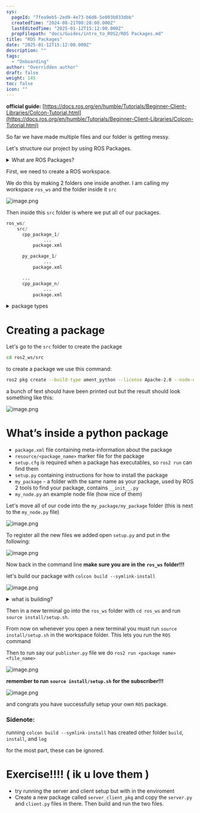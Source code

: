 ```yaml
---
sys:
  pageId: "7fea9eb5-2ed9-4e73-b6d6-5e093b833dbb"
  createdTime: "2024-08-21T00:28:00.000Z"
  lastEditedTime: "2025-01-12T15:12:00.000Z"
  propFilepath: "docs/Guides/intro_to_ROS2/ROS Packages.md"
title: "ROS Packages"
date: "2025-01-12T15:12:00.000Z"
description: ""
tags:
  - "Onboarding"
author: "Overridden author"
draft: false
weight: 145
toc: false
icon: ""
---
```


**official guide:** [https://docs.ros.org/en/humble/Tutorials/Beginner-Client-Libraries/Colcon-Tutorial.html](https://docs.ros.org/en/humble/Tutorials/Beginner-Client-Libraries/Colcon-Tutorial.html)

So far we have made multiple files and our folder is getting messy.

Let's structure our project by using ROS Packages.

<details>

<summary>What are ROS Packages?</summary>

ROS Packages are, as the name implies, packages of code that are highly sharable between ROS developers.

They consist of a folder, `package.xml` file, and source code

```python
      cpp_package_1/
		      ... imagine much code files here ..
          package.xml
```

</details>

First, we need to create a ROS workspace.

We do this by making 2 folders one inside another. I am calling my workspace `ros_ws` and the folder inside it `src`

![image.png](https://prod-files-secure.s3.us-west-2.amazonaws.com/d518164a-d88e-44d1-a4ee-3adb3bd8bce0/70706947-fd18-4537-a67b-e12946812d31/image.png?X-Amz-Algorithm=AWS4-HMAC-SHA256&X-Amz-Content-Sha256=UNSIGNED-PAYLOAD&X-Amz-Credential=ASIAZI2LB466V44NL7NP%2F20250404%2Fus-west-2%2Fs3%2Faws4_request&X-Amz-Date=20250404T100853Z&X-Amz-Expires=3600&X-Amz-Security-Token=IQoJb3JpZ2luX2VjEJr%2F%2F%2F%2F%2F%2F%2F%2F%2F%2FwEaCXVzLXdlc3QtMiJIMEYCIQDABxAoS9lUYgF72h9bNiKKzo4PdM0gcYGx%2FIY7NoW7uwIhAIVejHWWTQb%2Ft7icFxa4dScF9TyBW4mbetP1QVRer%2Be1Kv8DCBIQABoMNjM3NDIzMTgzODA1IgwB7gdympb%2F48%2BOlRUq3AMX9%2FGZ7aR8ZVPNPRBwG2ltm1hj15GaqPfF1h%2BpCWff3CnDiUpuYBwzoSWMcaT3Pmmydiy8bzgekyB%2FMRUbpT3dlNbJ7CEe%2BvTbS5%2BjvE8fTCu%2FQjcUPQTKLGK2BPqQSW31%2B27q8a0XabwDbHavfws3ZLBSN9r2qMa%2BxDQ5aKFXgwdKn0%2FkLDZypf1dXSClH7FPgrRyEdpAioep5aUwpHnZymF13Y94i%2B8jXhfzMyXQFJ9EY0UMY29uincSuxt7Ip24fdIx8whY3WqXCSdbtJ78PjnxjZWdZCnSjbhRaow9qfmQQ8IUoJbeik%2B%2B7PpRggcyyP9BIivRx1rSK4y1INdWpD37tmlR6sFsvDHn0yOF2OJsm5dnNb5VHTzid1FFqh60Wmj87zhlLiJuqL93Ndjg1OemDPdRt7k4MZbybftF5eeQ7VhoHZJ%2FqKewNYvci3XRsB50ax7q9H2i7S09TkrVQ5TeYME3ASn8YczCef4wE7JGj7MrRmQED%2Be6h4QLljwxCkmd9isw3Bxm2%2B4qYCOEKyFImoNyvsM3M0bKvFH2VhTtAm6jYx6igfLwPRyXK2rJnza944Pb041xWDmdzXFNMsgQmTJfmW1yik4f00Jmo1m08bbaImIlLdYI1jD8yL6%2FBjqkAeUvWuiIcNVTXQBVPgELk1N7nTh01Z16TiY8nbhzJFKArsf%2F35%2BBmk4MfVHH41HY8eT46RcLvwwEoR0MVmV2RScJh7E7D67s8Wdlx%2FWbYC8RFOlO8JH0wswxIo%2FxmyU%2BkwJHuGHQ0fhPmtiNIbwkMJS1GcIpJDuzvnbKR0txuhf2%2BzNd9471LFX0zsiIZ1cpmax%2BHJuj3uvE2ZBTcRQb8USqyetr&X-Amz-Signature=1817e7f3d07f61213c44a5ac86bf91bc689fe17c0dd8c4025b4f217e645c53b0&X-Amz-SignedHeaders=host&x-id=GetObject)

Then inside this `src` folder is where we put all of our packages.

```python
ros_ws/
    src/
      cpp_package_1/
		      ...
          package.xml

      py_package_1/
		      ...
          package.xml

      ...
      cpp_package_n/
		      ...
          package.xml

```

<details>

<summary>package types</summary>

packages can be either `C++` or python.

the intern file structure is different for each but for this guide we will stick to creating python packages

</details>

# Creating a package

Let's go to the `src` folder to create the package

```bash
cd ros2_ws/src
```

to create a package we use this command:

```bash
ros2 pkg create --build-type ament_python --license Apache-2.0 --node-name my_node my_package
```

a bunch of text should have been printed out but the result should look something like this:

![image.png](https://prod-files-secure.s3.us-west-2.amazonaws.com/d518164a-d88e-44d1-a4ee-3adb3bd8bce0/e6cf1e3f-8512-4a3e-b131-079f800bf3e8/image.png?X-Amz-Algorithm=AWS4-HMAC-SHA256&X-Amz-Content-Sha256=UNSIGNED-PAYLOAD&X-Amz-Credential=ASIAZI2LB466V44NL7NP%2F20250404%2Fus-west-2%2Fs3%2Faws4_request&X-Amz-Date=20250404T100853Z&X-Amz-Expires=3600&X-Amz-Security-Token=IQoJb3JpZ2luX2VjEJr%2F%2F%2F%2F%2F%2F%2F%2F%2F%2FwEaCXVzLXdlc3QtMiJIMEYCIQDABxAoS9lUYgF72h9bNiKKzo4PdM0gcYGx%2FIY7NoW7uwIhAIVejHWWTQb%2Ft7icFxa4dScF9TyBW4mbetP1QVRer%2Be1Kv8DCBIQABoMNjM3NDIzMTgzODA1IgwB7gdympb%2F48%2BOlRUq3AMX9%2FGZ7aR8ZVPNPRBwG2ltm1hj15GaqPfF1h%2BpCWff3CnDiUpuYBwzoSWMcaT3Pmmydiy8bzgekyB%2FMRUbpT3dlNbJ7CEe%2BvTbS5%2BjvE8fTCu%2FQjcUPQTKLGK2BPqQSW31%2B27q8a0XabwDbHavfws3ZLBSN9r2qMa%2BxDQ5aKFXgwdKn0%2FkLDZypf1dXSClH7FPgrRyEdpAioep5aUwpHnZymF13Y94i%2B8jXhfzMyXQFJ9EY0UMY29uincSuxt7Ip24fdIx8whY3WqXCSdbtJ78PjnxjZWdZCnSjbhRaow9qfmQQ8IUoJbeik%2B%2B7PpRggcyyP9BIivRx1rSK4y1INdWpD37tmlR6sFsvDHn0yOF2OJsm5dnNb5VHTzid1FFqh60Wmj87zhlLiJuqL93Ndjg1OemDPdRt7k4MZbybftF5eeQ7VhoHZJ%2FqKewNYvci3XRsB50ax7q9H2i7S09TkrVQ5TeYME3ASn8YczCef4wE7JGj7MrRmQED%2Be6h4QLljwxCkmd9isw3Bxm2%2B4qYCOEKyFImoNyvsM3M0bKvFH2VhTtAm6jYx6igfLwPRyXK2rJnza944Pb041xWDmdzXFNMsgQmTJfmW1yik4f00Jmo1m08bbaImIlLdYI1jD8yL6%2FBjqkAeUvWuiIcNVTXQBVPgELk1N7nTh01Z16TiY8nbhzJFKArsf%2F35%2BBmk4MfVHH41HY8eT46RcLvwwEoR0MVmV2RScJh7E7D67s8Wdlx%2FWbYC8RFOlO8JH0wswxIo%2FxmyU%2BkwJHuGHQ0fhPmtiNIbwkMJS1GcIpJDuzvnbKR0txuhf2%2BzNd9471LFX0zsiIZ1cpmax%2BHJuj3uvE2ZBTcRQb8USqyetr&X-Amz-Signature=ae7080da522060c00022c6358610e15a58b409be9b6c84a9a4f9840fba536035&X-Amz-SignedHeaders=host&x-id=GetObject)

# What’s inside a python package

- `package.xml` file containing meta-information about the package
- `resource/<package_name>` marker file for the package
- `setup.cfg` is required when a package has executables, so `ros2 run` can find them
- `setup.py` containing instructions for how to install the package
- `my_package` - a folder with the same name as your package, used by ROS 2 tools to find your package, contains `__init__.py`
- `my_node.py` an example node file (how nice of them)

Let's move all of our code into the `my_package/my_package` folder (this is next to the `my_node.py` file)

![image.png](https://prod-files-secure.s3.us-west-2.amazonaws.com/d518164a-d88e-44d1-a4ee-3adb3bd8bce0/9ce58f11-0da9-4d3e-b86d-506a9685d378/image.png?X-Amz-Algorithm=AWS4-HMAC-SHA256&X-Amz-Content-Sha256=UNSIGNED-PAYLOAD&X-Amz-Credential=ASIAZI2LB466V44NL7NP%2F20250404%2Fus-west-2%2Fs3%2Faws4_request&X-Amz-Date=20250404T100853Z&X-Amz-Expires=3600&X-Amz-Security-Token=IQoJb3JpZ2luX2VjEJr%2F%2F%2F%2F%2F%2F%2F%2F%2F%2FwEaCXVzLXdlc3QtMiJIMEYCIQDABxAoS9lUYgF72h9bNiKKzo4PdM0gcYGx%2FIY7NoW7uwIhAIVejHWWTQb%2Ft7icFxa4dScF9TyBW4mbetP1QVRer%2Be1Kv8DCBIQABoMNjM3NDIzMTgzODA1IgwB7gdympb%2F48%2BOlRUq3AMX9%2FGZ7aR8ZVPNPRBwG2ltm1hj15GaqPfF1h%2BpCWff3CnDiUpuYBwzoSWMcaT3Pmmydiy8bzgekyB%2FMRUbpT3dlNbJ7CEe%2BvTbS5%2BjvE8fTCu%2FQjcUPQTKLGK2BPqQSW31%2B27q8a0XabwDbHavfws3ZLBSN9r2qMa%2BxDQ5aKFXgwdKn0%2FkLDZypf1dXSClH7FPgrRyEdpAioep5aUwpHnZymF13Y94i%2B8jXhfzMyXQFJ9EY0UMY29uincSuxt7Ip24fdIx8whY3WqXCSdbtJ78PjnxjZWdZCnSjbhRaow9qfmQQ8IUoJbeik%2B%2B7PpRggcyyP9BIivRx1rSK4y1INdWpD37tmlR6sFsvDHn0yOF2OJsm5dnNb5VHTzid1FFqh60Wmj87zhlLiJuqL93Ndjg1OemDPdRt7k4MZbybftF5eeQ7VhoHZJ%2FqKewNYvci3XRsB50ax7q9H2i7S09TkrVQ5TeYME3ASn8YczCef4wE7JGj7MrRmQED%2Be6h4QLljwxCkmd9isw3Bxm2%2B4qYCOEKyFImoNyvsM3M0bKvFH2VhTtAm6jYx6igfLwPRyXK2rJnza944Pb041xWDmdzXFNMsgQmTJfmW1yik4f00Jmo1m08bbaImIlLdYI1jD8yL6%2FBjqkAeUvWuiIcNVTXQBVPgELk1N7nTh01Z16TiY8nbhzJFKArsf%2F35%2BBmk4MfVHH41HY8eT46RcLvwwEoR0MVmV2RScJh7E7D67s8Wdlx%2FWbYC8RFOlO8JH0wswxIo%2FxmyU%2BkwJHuGHQ0fhPmtiNIbwkMJS1GcIpJDuzvnbKR0txuhf2%2BzNd9471LFX0zsiIZ1cpmax%2BHJuj3uvE2ZBTcRQb8USqyetr&X-Amz-Signature=55dbb001fbf11778594c5a7f366bc83145becc1e0ed4eaae4d658cbe017e4e55&X-Amz-SignedHeaders=host&x-id=GetObject)

To register all the new files we added open `setup.py` and put in the following:

![image.png](https://prod-files-secure.s3.us-west-2.amazonaws.com/d518164a-d88e-44d1-a4ee-3adb3bd8bce0/1cd7c262-4cae-4496-9d75-c178537d24a2/image.png?X-Amz-Algorithm=AWS4-HMAC-SHA256&X-Amz-Content-Sha256=UNSIGNED-PAYLOAD&X-Amz-Credential=ASIAZI2LB466V44NL7NP%2F20250404%2Fus-west-2%2Fs3%2Faws4_request&X-Amz-Date=20250404T100853Z&X-Amz-Expires=3600&X-Amz-Security-Token=IQoJb3JpZ2luX2VjEJr%2F%2F%2F%2F%2F%2F%2F%2F%2F%2FwEaCXVzLXdlc3QtMiJIMEYCIQDABxAoS9lUYgF72h9bNiKKzo4PdM0gcYGx%2FIY7NoW7uwIhAIVejHWWTQb%2Ft7icFxa4dScF9TyBW4mbetP1QVRer%2Be1Kv8DCBIQABoMNjM3NDIzMTgzODA1IgwB7gdympb%2F48%2BOlRUq3AMX9%2FGZ7aR8ZVPNPRBwG2ltm1hj15GaqPfF1h%2BpCWff3CnDiUpuYBwzoSWMcaT3Pmmydiy8bzgekyB%2FMRUbpT3dlNbJ7CEe%2BvTbS5%2BjvE8fTCu%2FQjcUPQTKLGK2BPqQSW31%2B27q8a0XabwDbHavfws3ZLBSN9r2qMa%2BxDQ5aKFXgwdKn0%2FkLDZypf1dXSClH7FPgrRyEdpAioep5aUwpHnZymF13Y94i%2B8jXhfzMyXQFJ9EY0UMY29uincSuxt7Ip24fdIx8whY3WqXCSdbtJ78PjnxjZWdZCnSjbhRaow9qfmQQ8IUoJbeik%2B%2B7PpRggcyyP9BIivRx1rSK4y1INdWpD37tmlR6sFsvDHn0yOF2OJsm5dnNb5VHTzid1FFqh60Wmj87zhlLiJuqL93Ndjg1OemDPdRt7k4MZbybftF5eeQ7VhoHZJ%2FqKewNYvci3XRsB50ax7q9H2i7S09TkrVQ5TeYME3ASn8YczCef4wE7JGj7MrRmQED%2Be6h4QLljwxCkmd9isw3Bxm2%2B4qYCOEKyFImoNyvsM3M0bKvFH2VhTtAm6jYx6igfLwPRyXK2rJnza944Pb041xWDmdzXFNMsgQmTJfmW1yik4f00Jmo1m08bbaImIlLdYI1jD8yL6%2FBjqkAeUvWuiIcNVTXQBVPgELk1N7nTh01Z16TiY8nbhzJFKArsf%2F35%2BBmk4MfVHH41HY8eT46RcLvwwEoR0MVmV2RScJh7E7D67s8Wdlx%2FWbYC8RFOlO8JH0wswxIo%2FxmyU%2BkwJHuGHQ0fhPmtiNIbwkMJS1GcIpJDuzvnbKR0txuhf2%2BzNd9471LFX0zsiIZ1cpmax%2BHJuj3uvE2ZBTcRQb8USqyetr&X-Amz-Signature=507e695ba67e8b5222cd38c207c8e881f88352cbde752478efec163ffd7a20cd&X-Amz-SignedHeaders=host&x-id=GetObject)

Now back in the command line **make sure you are in the** **`ros_ws`** **folder!!!**

let's build our package with `colcon build --symlink-install`

![image.png](https://prod-files-secure.s3.us-west-2.amazonaws.com/d518164a-d88e-44d1-a4ee-3adb3bd8bce0/2f2a0d27-b173-48fd-b189-5f5c0ce65619/image.png?X-Amz-Algorithm=AWS4-HMAC-SHA256&X-Amz-Content-Sha256=UNSIGNED-PAYLOAD&X-Amz-Credential=ASIAZI2LB466V44NL7NP%2F20250404%2Fus-west-2%2Fs3%2Faws4_request&X-Amz-Date=20250404T100853Z&X-Amz-Expires=3600&X-Amz-Security-Token=IQoJb3JpZ2luX2VjEJr%2F%2F%2F%2F%2F%2F%2F%2F%2F%2FwEaCXVzLXdlc3QtMiJIMEYCIQDABxAoS9lUYgF72h9bNiKKzo4PdM0gcYGx%2FIY7NoW7uwIhAIVejHWWTQb%2Ft7icFxa4dScF9TyBW4mbetP1QVRer%2Be1Kv8DCBIQABoMNjM3NDIzMTgzODA1IgwB7gdympb%2F48%2BOlRUq3AMX9%2FGZ7aR8ZVPNPRBwG2ltm1hj15GaqPfF1h%2BpCWff3CnDiUpuYBwzoSWMcaT3Pmmydiy8bzgekyB%2FMRUbpT3dlNbJ7CEe%2BvTbS5%2BjvE8fTCu%2FQjcUPQTKLGK2BPqQSW31%2B27q8a0XabwDbHavfws3ZLBSN9r2qMa%2BxDQ5aKFXgwdKn0%2FkLDZypf1dXSClH7FPgrRyEdpAioep5aUwpHnZymF13Y94i%2B8jXhfzMyXQFJ9EY0UMY29uincSuxt7Ip24fdIx8whY3WqXCSdbtJ78PjnxjZWdZCnSjbhRaow9qfmQQ8IUoJbeik%2B%2B7PpRggcyyP9BIivRx1rSK4y1INdWpD37tmlR6sFsvDHn0yOF2OJsm5dnNb5VHTzid1FFqh60Wmj87zhlLiJuqL93Ndjg1OemDPdRt7k4MZbybftF5eeQ7VhoHZJ%2FqKewNYvci3XRsB50ax7q9H2i7S09TkrVQ5TeYME3ASn8YczCef4wE7JGj7MrRmQED%2Be6h4QLljwxCkmd9isw3Bxm2%2B4qYCOEKyFImoNyvsM3M0bKvFH2VhTtAm6jYx6igfLwPRyXK2rJnza944Pb041xWDmdzXFNMsgQmTJfmW1yik4f00Jmo1m08bbaImIlLdYI1jD8yL6%2FBjqkAeUvWuiIcNVTXQBVPgELk1N7nTh01Z16TiY8nbhzJFKArsf%2F35%2BBmk4MfVHH41HY8eT46RcLvwwEoR0MVmV2RScJh7E7D67s8Wdlx%2FWbYC8RFOlO8JH0wswxIo%2FxmyU%2BkwJHuGHQ0fhPmtiNIbwkMJS1GcIpJDuzvnbKR0txuhf2%2BzNd9471LFX0zsiIZ1cpmax%2BHJuj3uvE2ZBTcRQb8USqyetr&X-Amz-Signature=d6a3d73e68240ec1216032481eac3d3098f22c71d707060cb314f3ed9a041e8a&X-Amz-SignedHeaders=host&x-id=GetObject)

<details>

<summary>what is building?</summary>

if you are a CS major at Rose-Hulman you will learn the answer to this in CSSE132

but TLDR; is it combines all the code files into one program that can be run easily 

</details>

Then in a new terminal go into the `ros_ws` folder with `cd ros_ws` and run `source install/setup.sh`. 

From now on whenever you open a new terminal you must run `source install/setup.sh` in the workspace folder. This lets you run the `ROS` command

Then to run say our `publisher.py` file we do `ros2 run <package name> <file_name>`

![image.png](https://prod-files-secure.s3.us-west-2.amazonaws.com/d518164a-d88e-44d1-a4ee-3adb3bd8bce0/4f4b1219-3a44-4632-aa0a-ce3471699f59/image.png?X-Amz-Algorithm=AWS4-HMAC-SHA256&X-Amz-Content-Sha256=UNSIGNED-PAYLOAD&X-Amz-Credential=ASIAZI2LB466V44NL7NP%2F20250404%2Fus-west-2%2Fs3%2Faws4_request&X-Amz-Date=20250404T100853Z&X-Amz-Expires=3600&X-Amz-Security-Token=IQoJb3JpZ2luX2VjEJr%2F%2F%2F%2F%2F%2F%2F%2F%2F%2FwEaCXVzLXdlc3QtMiJIMEYCIQDABxAoS9lUYgF72h9bNiKKzo4PdM0gcYGx%2FIY7NoW7uwIhAIVejHWWTQb%2Ft7icFxa4dScF9TyBW4mbetP1QVRer%2Be1Kv8DCBIQABoMNjM3NDIzMTgzODA1IgwB7gdympb%2F48%2BOlRUq3AMX9%2FGZ7aR8ZVPNPRBwG2ltm1hj15GaqPfF1h%2BpCWff3CnDiUpuYBwzoSWMcaT3Pmmydiy8bzgekyB%2FMRUbpT3dlNbJ7CEe%2BvTbS5%2BjvE8fTCu%2FQjcUPQTKLGK2BPqQSW31%2B27q8a0XabwDbHavfws3ZLBSN9r2qMa%2BxDQ5aKFXgwdKn0%2FkLDZypf1dXSClH7FPgrRyEdpAioep5aUwpHnZymF13Y94i%2B8jXhfzMyXQFJ9EY0UMY29uincSuxt7Ip24fdIx8whY3WqXCSdbtJ78PjnxjZWdZCnSjbhRaow9qfmQQ8IUoJbeik%2B%2B7PpRggcyyP9BIivRx1rSK4y1INdWpD37tmlR6sFsvDHn0yOF2OJsm5dnNb5VHTzid1FFqh60Wmj87zhlLiJuqL93Ndjg1OemDPdRt7k4MZbybftF5eeQ7VhoHZJ%2FqKewNYvci3XRsB50ax7q9H2i7S09TkrVQ5TeYME3ASn8YczCef4wE7JGj7MrRmQED%2Be6h4QLljwxCkmd9isw3Bxm2%2B4qYCOEKyFImoNyvsM3M0bKvFH2VhTtAm6jYx6igfLwPRyXK2rJnza944Pb041xWDmdzXFNMsgQmTJfmW1yik4f00Jmo1m08bbaImIlLdYI1jD8yL6%2FBjqkAeUvWuiIcNVTXQBVPgELk1N7nTh01Z16TiY8nbhzJFKArsf%2F35%2BBmk4MfVHH41HY8eT46RcLvwwEoR0MVmV2RScJh7E7D67s8Wdlx%2FWbYC8RFOlO8JH0wswxIo%2FxmyU%2BkwJHuGHQ0fhPmtiNIbwkMJS1GcIpJDuzvnbKR0txuhf2%2BzNd9471LFX0zsiIZ1cpmax%2BHJuj3uvE2ZBTcRQb8USqyetr&X-Amz-Signature=55ba7a8246563ffc0d9b2a8c9d959165c4168ab7b1bc228eb649fb011b41f978&X-Amz-SignedHeaders=host&x-id=GetObject)

**remember to run** **`source install/setup.sh`** **for the subscriber!!!**

![image.png](https://prod-files-secure.s3.us-west-2.amazonaws.com/d518164a-d88e-44d1-a4ee-3adb3bd8bce0/02121119-dad4-49ec-8356-c956108b4243/image.png?X-Amz-Algorithm=AWS4-HMAC-SHA256&X-Amz-Content-Sha256=UNSIGNED-PAYLOAD&X-Amz-Credential=ASIAZI2LB466V44NL7NP%2F20250404%2Fus-west-2%2Fs3%2Faws4_request&X-Amz-Date=20250404T100853Z&X-Amz-Expires=3600&X-Amz-Security-Token=IQoJb3JpZ2luX2VjEJr%2F%2F%2F%2F%2F%2F%2F%2F%2F%2FwEaCXVzLXdlc3QtMiJIMEYCIQDABxAoS9lUYgF72h9bNiKKzo4PdM0gcYGx%2FIY7NoW7uwIhAIVejHWWTQb%2Ft7icFxa4dScF9TyBW4mbetP1QVRer%2Be1Kv8DCBIQABoMNjM3NDIzMTgzODA1IgwB7gdympb%2F48%2BOlRUq3AMX9%2FGZ7aR8ZVPNPRBwG2ltm1hj15GaqPfF1h%2BpCWff3CnDiUpuYBwzoSWMcaT3Pmmydiy8bzgekyB%2FMRUbpT3dlNbJ7CEe%2BvTbS5%2BjvE8fTCu%2FQjcUPQTKLGK2BPqQSW31%2B27q8a0XabwDbHavfws3ZLBSN9r2qMa%2BxDQ5aKFXgwdKn0%2FkLDZypf1dXSClH7FPgrRyEdpAioep5aUwpHnZymF13Y94i%2B8jXhfzMyXQFJ9EY0UMY29uincSuxt7Ip24fdIx8whY3WqXCSdbtJ78PjnxjZWdZCnSjbhRaow9qfmQQ8IUoJbeik%2B%2B7PpRggcyyP9BIivRx1rSK4y1INdWpD37tmlR6sFsvDHn0yOF2OJsm5dnNb5VHTzid1FFqh60Wmj87zhlLiJuqL93Ndjg1OemDPdRt7k4MZbybftF5eeQ7VhoHZJ%2FqKewNYvci3XRsB50ax7q9H2i7S09TkrVQ5TeYME3ASn8YczCef4wE7JGj7MrRmQED%2Be6h4QLljwxCkmd9isw3Bxm2%2B4qYCOEKyFImoNyvsM3M0bKvFH2VhTtAm6jYx6igfLwPRyXK2rJnza944Pb041xWDmdzXFNMsgQmTJfmW1yik4f00Jmo1m08bbaImIlLdYI1jD8yL6%2FBjqkAeUvWuiIcNVTXQBVPgELk1N7nTh01Z16TiY8nbhzJFKArsf%2F35%2BBmk4MfVHH41HY8eT46RcLvwwEoR0MVmV2RScJh7E7D67s8Wdlx%2FWbYC8RFOlO8JH0wswxIo%2FxmyU%2BkwJHuGHQ0fhPmtiNIbwkMJS1GcIpJDuzvnbKR0txuhf2%2BzNd9471LFX0zsiIZ1cpmax%2BHJuj3uvE2ZBTcRQb8USqyetr&X-Amz-Signature=635097afad75ca3603d55b1935fc639d7deb7b21de69fa47a2ace68bdc3b634d&X-Amz-SignedHeaders=host&x-id=GetObject)

and congrats you have successfully setup your own `ROS` package.

### Sidenote:

running `colcon build --symlink-install` has created other folder `build`, `install`, and `log`

for the most part, these can be ignored.

# Exercise!!!! ( ik u love them )

- try running the server and client setup but with in the enviroment
- Create a new package called `server_client_pkg` and copy the `server.py` and `client.py` files in there. Then build and run the two files.
